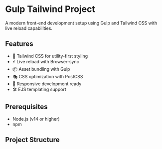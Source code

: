 # Gulp Tailwind Project

A modern front-end development setup using Gulp and Tailwind CSS with live reload capabilities.

## Features

- 🎨 Tailwind CSS for utility-first styling
- ⚡️ Live reload with Browser-sync
- 📦 Asset bundling with Gulp
- 🎭 CSS optimization with PostCSS
- 📱 Responsive development ready
- 🛠 EJS templating support

## Prerequisites

- Node.js (v14 or higher)
- npm

## Project Structure
